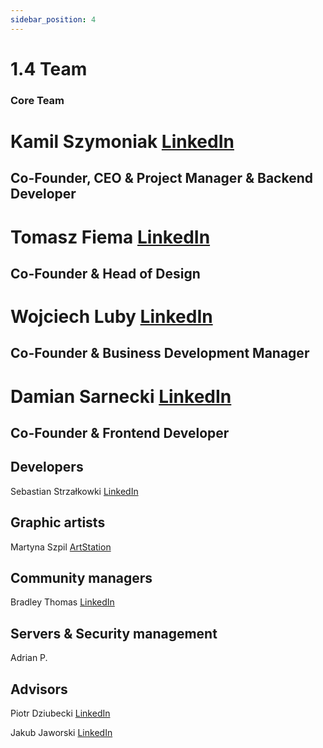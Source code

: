 ```yaml
---
sidebar_position: 4
---
```


# 1.4 Team

### Core Team

# Kamil Szymoniak <a href="https://www.linkedin.com/in/kamil-szymoniak/">LinkedIn</a>
## Co-Founder, CEO & Project Manager & Backend Developer

# Tomasz Fiema <a href="https://www.linkedin.com/in/tomaszfiema/">LinkedIn</a>
## Co-Founder & Head of Design

# Wojciech Luby <a href="https://www.linkedin.com/in/wojciech-luby/">LinkedIn</a>
## Co-Founder & Business Development Manager

# Damian Sarnecki <a href="https://www.linkedin.com/in/damiansarnecki/">LinkedIn</a>
## Co-Founder & Frontend Developer


## Developers

Sebastian Strzałkowki <a href="https://www.linkedin.com/in/sebastianstrzalkowski/">LinkedIn</a>

## Graphic artists

Martyna Szpil <a href="https://www.artstation.com/kajuart">ArtStation</a>

## Community managers

Bradley Thomas <a href="https://www.linkedin.com/in/bradley-thomas-66469a9b/">LinkedIn</a>

## Servers & Security management

Adrian P.

## Advisors

Piotr Dziubecki <a href="https://www.linkedin.com/in/piotrdziubecki/">LinkedIn</a>

Jakub Jaworski <a href="https://www.linkedin.com/in/jjaworskii/">LinkedIn</a>
